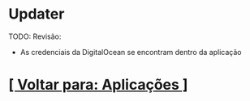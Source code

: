 # Updater

TODO: Revisão:
- As credenciais da DigitalOcean se encontram dentro da aplicação

# [[ Voltar para: Aplicações ]](../aplicacoes.md)